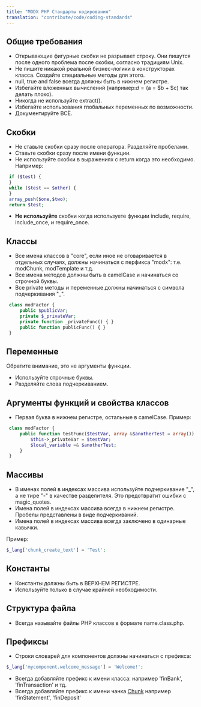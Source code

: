 ```yaml
---
title: "MODX PHP Стандарты кодирования"
translation: "contribute/code/coding-standards"
---
```


## Общие требования

- Открывающие фигурные скобки не разрывает строку. Они пишутся после одного проблема после скобки, согласно традициям Unix.
- Не пишите никакой реальной бизнес-логики в конструкторах класса. Создайте специальные методы для этого.
- null, true and false всегда должны быть в нижнем регистре.
- Избегайте вложенных вычислений (например:$d = ($a = $b + $c) так делать плохо).
- Никогда не используйте extract().
- Избегайте использования глобальных переменных по возможности.
- Документируйте ВСЁ.

## Скобки

- Не ставьте скобки сразу после оператора. Разделяйте пробелами.
- Ставьте скобки сразу после имени функции.
- Не используйте скобки в выражениях с return когда это необходимо. Например:

 ``` php
  if ($test) {
  }
  while ($test == $other) {
  }
  array_push($one,$two);
  return $test;
```

- **Не используйте** скобки когда используете функции include, require, include\_once, и require\_once.

## Классы

- Все имена классов в "core", если иное не оговаривается в отдельных случаях, должны начинаться с перфикса "modx": т.е. modChunk, modTemplate и т.д.
- Все имена методов должны быть в camelCase и начинаться со строчной буквы.
- Все private методы и переменные должны начинаться с символа подчеркивания "_".

 ``` php
  class modFactor {
      public $publicVar;
      private $_privateVar;
      private function _privateFunc() { }
      public function publicFunc() { }
  }
```

## Переменные

Обратите внимание, это не аргументы функции.

- Используйте строчные буквы.
- Разделяйте слова подчеркиванием.

## Аргументы функций и свойства классов

- Первая буква в нижнем регистре, остальные в camelCase. Пример:

 ``` php
  class modFactor {
      public function testFunc($testVar, array &$anotherTest = array()) {
          $this->_privateVar = $testVar;
          $local_variable =& $anotherTest;
      }
  }
```

## Массивы

- В именах полей в индексах массива используйте подчеркивание "_", а не тире "-" в качестве разделителя. Это предотвратит ошибки с magic_quotes.
- Имена полей в индексах массива всегда в нижнем регистре. Пробелы представлены в виде подчеркиваний.
- Имена полей в индексах массива всегда заключено в одинарные кавычки.
  
Пример:

``` php
$_lang['chunk_create_text'] = 'Test';
```

## Константы

- Константы должны быть в ВЕРХНЕМ РЕГИСТРЕ.
- Используйте только в случае крайней необходимости.

## Структура файла

- Всегда называйте файлы PHP классов в формате name.class.php.

## Префиксы

- Строки словарей для компонентов должны начинаться с префикса:

``` php
$_lang['mycomponent.welcome_message'] = 'Welcome!';
```

- Всегда добавляйте префикс к имени класса: например 'finBank', 'finTransaction' и тд.
- Всегда добавляйте префикс к имени чанка [Chunk](building-sites/elements/chunks "Chunks") например 'finStatement', 'finDeposit'
